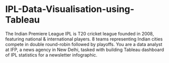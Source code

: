 # IPL-Data-Visualisation-using-Tableau
The Indian Premiere League IPL is T20 cricket league founded in 2008, featuring national &amp; international players. 8 teams representing Indian cities compete in double round-robin followed by playoffs. You are a data analyst at IFP, a news agency in New Delhi, tasked with building Tableau dashboard of IPL statistics for a newsletter infographic.
